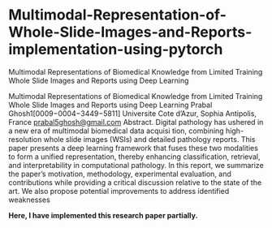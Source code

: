 # Multimodal-Representation-of-Whole-Slide-Images-and-Reports-implementation-using-pytorch
Multimodal Representations of Biomedical Knowledge from  Limited Training Whole Slide Images and Reports using Deep  Learning


Multimodal Representations of Biomedical Knowledge from
 Limited Training Whole Slide Images and Reports using Deep
 Learning
 Prabal Ghosh1[0009−0004−3449−5811]
 Universite Cote d’Azur, Sophia Antipolis, France
 prabal5ghosh@gmail.com
 Abstract. Digital pathology has ushered in a new era of multimodal biomedical data acquisi
tion, combining high-resolution whole slide images (WSIs) and detailed pathology reports. This
 paper presents a deep learning framework that fuses these two modalities to form a unified
 representation, thereby enhancing classification, retrieval, and interpretability in computational
 pathology. In this report, we summarize the paper’s motivation, methodology, experimental
 evaluation, and contributions while providing a critical discussion relative to the state of the
 art. We also propose potential improvements to address identified weaknesses

 **Here, I have implemented this research paper partially.**
